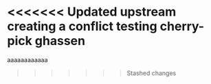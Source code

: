 <<<<<<< Updated upstream
creating a conflict
testing cherry-pick
ghassen
=======
aaaaaaaaaaaa
>>>>>>> Stashed changes
